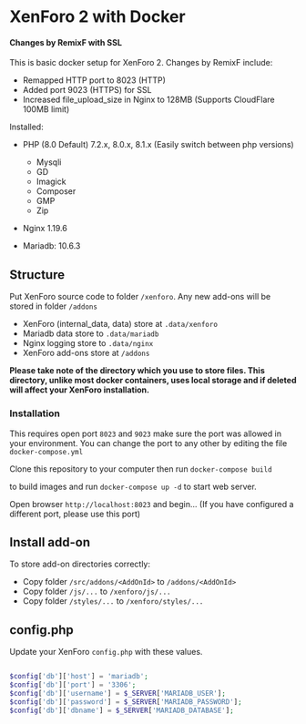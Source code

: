 # XenForo 2 with Docker
#### Changes by RemixF with SSL

This is basic docker setup for XenForo 2. Changes by RemixF include:
- Remapped HTTP port to 8023 (HTTP)
- Added port 9023 (HTTPS) for SSL
- Increased file_upload_size in Nginx to 128MB (Supports CloudFlare 100MB limit)

Installed:

- PHP (8.0 Default) 7.2.x, 8.0.x, 8.1.x (Easily switch between php versions)

  - Mysqli
  - GD
  - Imagick
  - Composer
  - GMP
  - Zip

- Nginx 1.19.6
- Mariadb: 10.6.3

## Structure

Put XenForo source code to folder `/xenforo`. Any new add-ons will be stored in folder `/addons`

- XenForo (internal_data, data) store at `.data/xenforo`
- Mariadb data store to `.data/mariadb`
- Nginx logging store to `.data/nginx`
- XenForo add-ons store at `/addons`

**Please take note of the directory which you use to store files. This directory, unlike most docker containers, uses local storage and if deleted will affect your XenForo installation.**

### Installation

This requires open port `8023` and `9023` make sure the port was allowed in your environment. You can change the port to any other
by editing the file `docker-compose.yml`

Clone this repository to your computer then run
`docker-compose build`

to build images and run `docker-compose up -d` to start web server.

Open browser `http://localhost:8023` and begin... (If you have configured a different port, please use this port)

## Install add-on

To store add-on directories correctly:

- Copy folder `/src/addons/<AddOnId>` to `/addons/<AddOnId>`
- Copy folder `/js/...` to `/xenforo/js/...`
- Copy folder `/styles/...` to `/xenforo/styles/...`

## config.php

Update your XenForo `config.php` with these values.

```php

$config['db']['host'] = 'mariadb';
$config['db']['port'] = '3306';
$config['db']['username'] = $_SERVER['MARIADB_USER'];
$config['db']['password'] = $_SERVER['MARIADB_PASSWORD'];
$config['db']['dbname'] = $_SERVER['MARIADB_DATABASE'];

```
